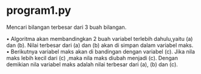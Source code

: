 # program1.py
Mencari bilangan terbesar dari 3 buah bilangan.


•	Algoritma akan membandingkan 2 buah variabel terlebih dahulu,yaitu (a) dan (b). Nilai terbesar dari (a) dan (b) akan di simpan dalam variabel maks.
•	Berikutnya variabel maks akan di bandingan dengan variabel (c). Jika nila maks lebih kecil dari (c) ,maka nila maks diubah menjadi (c). Dengan demikian nila variabel maks adalah nilai terbesar dari (a), (b) dan (c).
